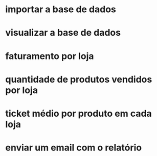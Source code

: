 # importar a base de dados

# visualizar a base de dados

# faturamento por loja

# quantidade de produtos vendidos por loja

# ticket médio por produto em cada loja

# enviar um email com o relatório